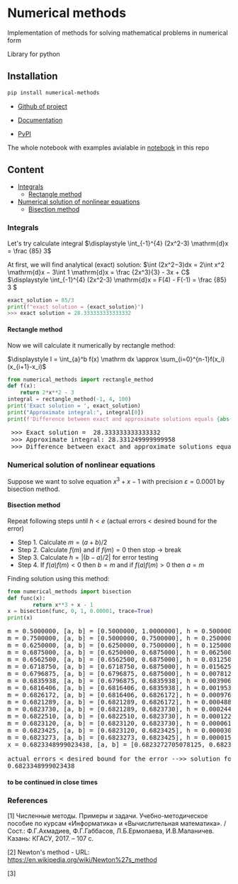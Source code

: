 <!-- #region -->
# Numerical methods
Implementation of methods for solving mathematical problems in numerical form

Library for python
## Installation
```bash
pip install numerical-methods
```
- [Github of project](https://github.com/dimka-lab/numerical_methods) 

- [Documentation]()

- [PyPI](https://pypi.org/project/numerical-methods/)

The whole notebook with examples avialable in [notebook](https://github.com/dimka-lab/numerical_methods/blob/main/examples_numerical_methods.ipynb) in this repo
## Content
-  [Integrals](#integrals)
    -  [Rectangle method](#rectangle-method)
-  [Numerical solution of nonlinear equations](#numerical-solution-of-nonlinear-equations)
    -  [Bisection method](#bisection-method)

### Integrals
Let's try calculate integral $\displaystyle \int_{-1}^{4}  (2x^2-3)  \mathrm{d}x = \frac {85} 3$

At first, we will find analytical (exact) solution:
$\int (2x^2−3)dx = 2\int x^2 \mathrm{d}x − 3\int 1 \mathrm{d}x = \frac {2x^3}{3} - 3x + C$
 $\displaystyle \int_{-1}^{4}  (2x^2-3)  \mathrm{d}x = F(4) - F(-1) = \frac {85} 3 $
```python
exact_solution = 85/3
print(f"exact solution = {exact_solution}")
>>> exact solution = 28.333333333333332
```
#### Rectangle method
Now we will calculate it numerically by rectangle method:

$\displaystyle I = \int_{a}^b f(x) \mathrm dx \approx \sum_{i=0}^{n-1}f(x_i)(x_{i+1}-x_i)$
```python
from numerical_methods import rectangle_method
def f(x):
    return 2*x**2 - 3
integral = rectangle_method(-1, 4, 100)
print('Exact solution = ', exact_solution)
print("Approximate integral:", integral[0])
print(f'Difference between exact and approximate solutions equals {abs(exact_solution - integral[0]):.15f}')
```
<pre > >>> Exact solution =  28.333333333333332
 >>> Approximate integral: 28.331249999999958
 >>> Difference between exact and approximate solutions equals 0.002083333333374
</pre>

### Numerical solution of nonlinear equations
Suppose we want to solve equation $x^3+x-1$ with precision $\varepsilon = 0.0001$ by bisection method.
#### Bisection method
Repeat following steps until $h < e$ (actual errors < desired bound for the error)
- Step 1. Calculate $m = (a+b)/2$
- Step 2. Calculate $f(m)$ and if $f(m) = 0$ then stop -> break
- Step 3. Calculate $h = |(b-a)/2|$ for error testing
- Step 4. If $f(a)f(m) < 0$ then $b = m$ and if $f(a)f(m) > 0$ then $a = m$

Finding solution using this method:
```python
from numerical_methods import bisection
def func(x):
        return x**3 + x - 1
x = bisection(func, 0, 1, 0.00001, trace=True)
print(x)
```
<pre>
m = 0.5000000, [a, b] = [0.5000000, 1.0000000], h = 0.5000000 > 0.0000100 = e
m = 0.7500000, [a, b] = [0.5000000, 0.7500000], h = 0.2500000 > 0.0000100 = e
m = 0.6250000, [a, b] = [0.6250000, 0.7500000], h = 0.1250000 > 0.0000100 = e
m = 0.6875000, [a, b] = [0.6250000, 0.6875000], h = 0.0625000 > 0.0000100 = e
m = 0.6562500, [a, b] = [0.6562500, 0.6875000], h = 0.0312500 > 0.0000100 = e
m = 0.6718750, [a, b] = [0.6718750, 0.6875000], h = 0.0156250 > 0.0000100 = e
m = 0.6796875, [a, b] = [0.6796875, 0.6875000], h = 0.0078125 > 0.0000100 = e
m = 0.6835938, [a, b] = [0.6796875, 0.6835938], h = 0.0039062 > 0.0000100 = e
m = 0.6816406, [a, b] = [0.6816406, 0.6835938], h = 0.0019531 > 0.0000100 = e
m = 0.6826172, [a, b] = [0.6816406, 0.6826172], h = 0.0009766 > 0.0000100 = e
m = 0.6821289, [a, b] = [0.6821289, 0.6826172], h = 0.0004883 > 0.0000100 = e
m = 0.6823730, [a, b] = [0.6821289, 0.6823730], h = 0.0002441 > 0.0000100 = e
m = 0.6822510, [a, b] = [0.6822510, 0.6823730], h = 0.0001221 > 0.0000100 = e
m = 0.6823120, [a, b] = [0.6823120, 0.6823730], h = 0.0000610 > 0.0000100 = e
m = 0.6823425, [a, b] = [0.6823120, 0.6823425], h = 0.0000305 > 0.0000100 = e
m = 0.6823273, [a, b] = [0.6823273, 0.6823425], h = 0.0000153 > 0.0000100 = e
x = 0.6823348999023438, [a, b] = [0.6823272705078125, 0.6823348999023438], h = 7.62939453125e-06 < 1e-05 = e

actual errors < desired bound for the error -->> solution found: x =
0.6823348999023438
</pre>
#### to be continued in close times
<!-- #endregion -->

### References
[1] Численные методы. Примеры и задачи. Учебно-методическое пособие
по курсам «Информатика» и «Вычислительная математика». / Сост.:
Ф.Г.Ахмадиев, Ф.Г.Габбасов, Л.Б.Ермолаева, И.В.Маланичев. Казань:
КГАСУ, 2017. – 107 с.

[2] Newton's method - URL: https://en.wikipedia.org/wiki/Newton%27s_method

[3] 
